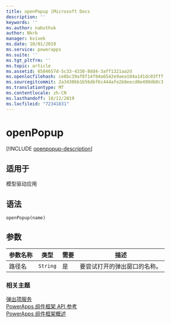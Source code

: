 ```yaml
---
title: openPopup |Microsoft Docs
description: ''
keywords: ''
ms.author: nabuthuk
author: Nkrb
manager: kvivek
ms.date: 10/01/2019
ms.service: powerapps
ms.suite: ''
ms.tgt_pltfrm: ''
ms.topic: article
ms.assetid: 6504657d-5c33-4330-8dd4-3aff1321aa2d
ms.openlocfilehash: ce8bc39af8f14f84a6542e9aea104a1d1dc03fff
ms.sourcegitcommit: 2a3430bb1b56dbf6c444afe2b8eecd0e499db0c3
ms.translationtype: MT
ms.contentlocale: zh-CN
ms.lasthandoff: 10/12/2019
ms.locfileid: "72341831"
---
```

# <a name="openpopup"></a>openPopup

[!INCLUDE [openpopup-description](includes/openpopup-description.md)]

## <a name="available-for"></a>适用于 

模型驱动应用

## <a name="syntax"></a>语法

`openPopup(name)`

## <a name="parameters"></a>参数

| 参数名称|类型|需要|描述|
| ------------- |----|--------|-----------|
|路径名|`String`|是|要尝试打开的弹出窗口的名称。|


### <a name="related-topics"></a>相关主题

[弹出项服务](../popupservice.md)<br/>
[PowerApps 组件框架 API 参考](../../reference/index.md)<br/>
[PowerApps 组件框架概述](../../overview.md)